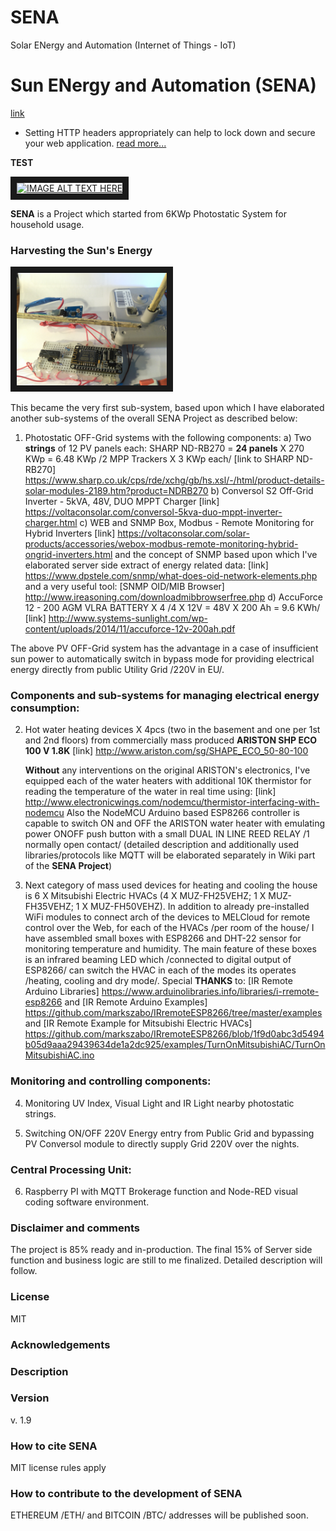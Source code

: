 # SENA
Solar ENergy and Automation (Internet of Things - IoT)

Sun ENergy and Automation (SENA)
================================

[link](https://www.dropbox.com/s/xrgiy96et31nbw5/index.htm?dl=0)

* Setting HTTP headers appropriately can help to lock down and secure your web application. [read more...](https://github.com/helmetjs/helmet)

**TEST**

<a href="http://www.youtube.com/watch?feature=player_embedded&v=YOUTUBE_VIDEO_ID_HERE
" target="_blank"><img src="http://img.youtube.com/vi/YOUTUBE_VIDEO_ID_HERE/0.jpg" 
alt="IMAGE ALT TEXT HERE" width="240" height="180" border="10" /></a>

**SENA** is a Project which started from 6KWp Photostatic System for household usage.

### Harvesting the Sun's Energy 

<a href="./images/IMG_20180407_130121.jpg" target="_blank"><img src="./images/IMG_20180407_130121.jpg" 
alt="MY IMAGE TEXT HERE" width="240" height="180" border="10" /></a>

This became the very first sub-system, based upon which I have elaborated another sub-systems of the overall SENA Project as described below:

1. Photostatic OFF-Grid systems with the following components:
	a) Two **strings** of 12 PV panels each: SHARP ND-RB270 = **24 panels** X 270 KWp = 6.48 KWp /2 MPP Trackers X 3 KWp each/ [link to SHARP ND-RB270] https://www.sharp.co.uk/cps/rde/xchg/gb/hs.xsl/-/html/product-details-solar-modules-2189.htm?product=NDRB270
	b) Conversol S2 Off-Grid Inverter - 5kVA, 48V, DUO MPPT Charger [link] https://voltaconsolar.com/conversol-5kva-duo-mppt-inverter-charger.html
	c) WEB and SNMP Box, Modbus - Remote Monitoring for Hybrid Inverters
		[link] https://voltaconsolar.com/solar-products/accessories/webox-modbus-remote-monitoring-hybrid-ongrid-inverters.html and the concept of SNMP based upon which I've elaborated server side extract of energy related data:
		[link] https://www.dpstele.com/snmp/what-does-oid-network-elements.php and a very useful tool: 
		[SNMP OID/MIB Browser] http://www.ireasoning.com/downloadmibbrowserfree.php
	d) AccuForce 12 - 200 AGM VLRA BATTERY X 4 /4 X 12V = 48V X 200 Ah = 9.6 KWh/	
		[link] http://www.systems-sunlight.com/wp-content/uploads/2014/11/accuforce-12v-200ah.pdf

The above PV OFF-Grid system has the advantage in a case of insufficient sun power to automatically switch in bypass mode for providing electrical energy directly from public Utility Grid /220V in EU/.
	
### Components and sub-systems for managing electrical energy consumption:

2. Hot water heating devices X 4pcs (two in the basement and one per 1st and 2nd floors) from commercially mass produced **ARISTON SHP ECO 100 V 1.8K** 
		[link] http://www.ariston.com/sg/SHAPE_ECO_50-80-100
		
	**Without** any interventions on the original ARISTON's electronics, I've equipped each of the water heaters with additional 10K thermistor for reading the temperature of the water in real time using:
		[link] http://www.electronicwings.com/nodemcu/thermistor-interfacing-with-nodemcu
	Also the NodeMCU Arduino based ESP8266 controller is capable to switch ON and OFF the ARISTON water heater with emulating power ONOFF push button with a small DUAL IN LINE REED RELAY /1 normally open contact/ 
		(detailed description and additionally used libraries/protocols like MQTT will be elaborated separately in Wiki part of the **SENA Project**)

3. Next category of mass used devices for heating and cooling the house is 6 X Mitsubishi Electric HVACs (4 X MUZ-FH25VEHZ; 1 X MUZ-FH35VEHZ; 1 X MUZ-FH50VEHZ).
	In addition to already pre-installed WiFi modules to connect arch of the devices to MELCloud for remote control over the Web, for each of the HVACs /per room of the house/ I have assembled small boxes with ESP8266 and DHT-22 sensor for monitoring temperature and humidity.
	The main feature of these boxes is an infrared beaming LED which /connected to digital output of ESP8266/ can switch the HVAC in each of the modes its operates /heating, cooling and dry mode/. Special **THANKS** to:
		[IR Remote Arduino Libraries] https://www.arduinolibraries.info/libraries/i-rremote-esp8266 and 
		[IR Remote Arduino Examples] https://github.com/markszabo/IRremoteESP8266/tree/master/examples and
		[IR Remote Example for Mitsubishi Electric HVACs] https://github.com/markszabo/IRremoteESP8266/blob/1f9d0abc3d5494b05d9aaa29439634de1a2dc925/examples/TurnOnMitsubishiAC/TurnOnMitsubishiAC.ino
		
### Monitoring and controlling components:

4. Monitoring UV Index, Visual Light and IR Light nearby photostatic strings.

5. Switching ON/OFF 220V Energy entry from Public Grid and bypassing PV Conversol module to directly supply Grid 220V over the nights.

### Central Processing Unit:

6. Raspberry PI with MQTT Brokerage function and Node-RED visual coding software environment.

### Disclaimer and comments

The project is 85% ready and in-production. The final 15% of Server side function and business logic are still to me finalized. Detailed description will follow.

### License

MIT 

### Acknowledgements


### Description


### Version

v. 1.9

### How to cite SENA

MIT license rules apply

### How to contribute to the development of SENA

ETHEREUM /ETH/ and BITCOIN /BTC/ addresses will be published soon.
